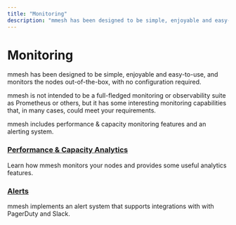 ```yaml
---
title: "Monitoring"
description: "mmesh has been designed to be simple, enjoyable and easy-to-use, and monitors the nodes out-of-the-box, with no configuration required."
---
```


# Monitoring

mmesh has been designed to be simple, enjoyable and easy-to-use, and monitors the nodes out-of-the-box, with no configuration required.

mmesh is not intended to be a full-fledged monitoring or observability suite as Prometheus or others, but it has some interesting monitoring capabilities that, in many cases, could meet your requirements.

mmesh includes performance & capacity monitoring features and an alerting system.

### [Performance & Capacity Analytics](/docs/platform/monitoring/analytics/)

Learn how mmesh monitors your nodes and provides some useful analytics features.

### [Alerts](/docs/platform/monitoring/alerts/)

mmesh implements an alert system that supports integrations with with PagerDuty and Slack.

